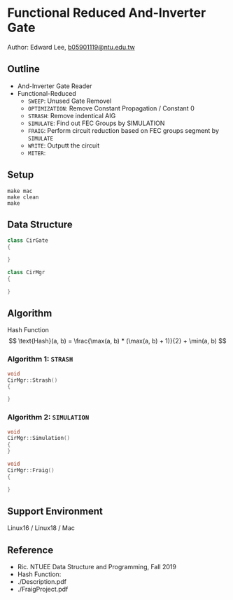 # Functional Reduced And-Inverter Gate

Author: Edward Lee, b05901119@ntu.edu.tw

## Outline

- And-Inverter Gate Reader
- Functional-Reduced
    - `SWEEP`: Unused Gate Removel
    - `OPTIMIZATION`: Remove Constant Propagation / Constant 0
    - `STRASH`: Remove indentical AIG
    - `SIMULATE`: Find out FEC Groups by SIMULATION
    - `FRAIG`: Perform circuit reduction based on FEC groups segment by `SIMULATE`
    - `WRITE`: Outputt the circuit
    - `MITER`:

## Setup

```
make mac
make clean
make
```

## Data Structure

```cpp
class CirGate
{

}
```

```cpp
class CirMgr
{

}
```

## Algorithm

Hash Function
$$
\text{Hash}(a, b) = \frac{\max(a, b) * (\max(a, b) + 1)}{2} + \min(a, b)
$$

### Algorithm 1: `STRASH`

```cpp
void
CirMgr::Strash()
{

}
```

### Algorithm 2: `SIMULATION`

```cpp
void
CirMgr::Simulation()
{
}
```

```cpp
void
CirMgr::Fraig()
{

}
```

## Support Environment

Linux16 / Linux18 / Mac

## Reference

- Ric. NTUEE Data Structure and Programming, Fall 2019
- Hash Function:
- ./Description.pdf
- ./FraigProject.pdf
